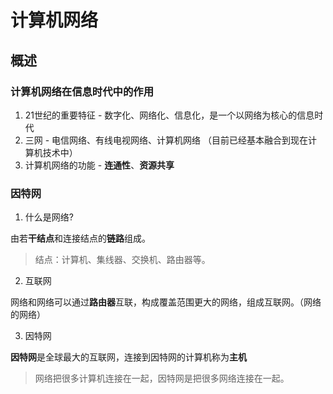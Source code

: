 # 计算机网络

## 概述

### 计算机网络在信息时代中的作用

1. 21世纪的重要特征 - 数字化、网络化、信息化，是一个以网络为核心的信息时代
2. 三网 - 电信网络、有线电视网络、计算机网络 （目前已经基本融合到现在计算机技术中）
3. 计算机网络的功能 - **连通性**、**资源共享**

### 因特网

1. 什么是网络?

由若**干结点**和连接结点的**链路**组成。

> 结点：计算机、集线器、交换机、路由器等。

2. 互联网

网络和网络可以通过**路由器**互联，构成覆盖范围更大的网络，组成互联网。（网络的网络）

3. 因特网

**因特网**是全球最大的互联网，连接到因特网的计算机称为**主机**

> 网络把很多计算机连接在一起，因特网是把很多网络连接在一起。